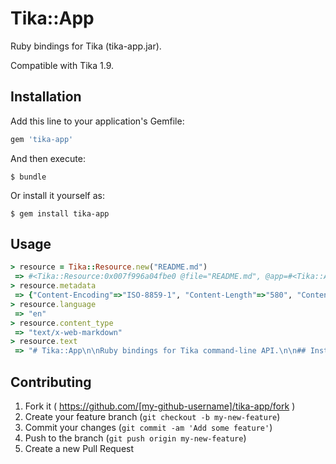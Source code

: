 # Tika::App

Ruby bindings for Tika (tika-app.jar).

Compatible with Tika 1.9.

## Installation

Add this line to your application's Gemfile:

```ruby
gem 'tika-app'
```

And then execute:

    $ bundle

Or install it yourself as:

    $ gem install tika-app

## Usage

```ruby
> resource = Tika::Resource.new("README.md")
 => #<Tika::Resource:0x007f996a04fbe0 @file="README.md", @app=#<Tika::App:0x007f996a04fb68 @path="/path/to/tika-app.jar">, @opts={}> 
> resource.metadata
 => {"Content-Encoding"=>"ISO-8859-1", "Content-Length"=>"580", "Content-Type"=>"text/plain; charset=ISO-8859-1", "X-Parsed-By"=>["org.apache.tika.parser.DefaultParser", "org.apache.tika.parser.txt.TXTParser"], "resourceName"=>"README.md"} 
> resource.language
 => "en" 
> resource.content_type
 => "text/x-web-markdown" 
> resource.text
 => "# Tika::App\n\nRuby bindings for Tika command-line API.\n\n## Installation\n\nAdd this line to your application's Gemfile:\n\n```ruby\ngem 'tika-app'\n```\n\nAnd then execute:\n\n    $ bundle\n\nOr install it yourself as:\n\n    $ gem install tika-app\n\n## Usage\n\nTODO: Write usage instructions here\n\n## Contributing\n\n1. Fork it ( https://github.com/[my-github-username]/tika-app/fork )\n2. Create your feature branch (`git checkout -b my-new-feature`)\n3. Commit your changes (`git commit -am 'Add some feature'`)\n4. Push to the branch (`git push origin my-new-feature`)\n5. Create a new Pull Request" 
```

## Contributing

1. Fork it ( https://github.com/[my-github-username]/tika-app/fork )
2. Create your feature branch (`git checkout -b my-new-feature`)
3. Commit your changes (`git commit -am 'Add some feature'`)
4. Push to the branch (`git push origin my-new-feature`)
5. Create a new Pull Request
